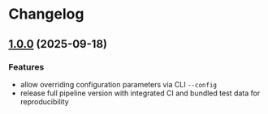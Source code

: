 # Changelog

## [1.0.0](https://github.com/snakemake-workflows/rna-seq-star-deseq2/compare/v3.1.0...v3.2.0) (2025-09-18)


### Features

* allow overriding configuration parameters via CLI `--config`
* release full pipeline version with integrated CI and bundled test data for reproducibility